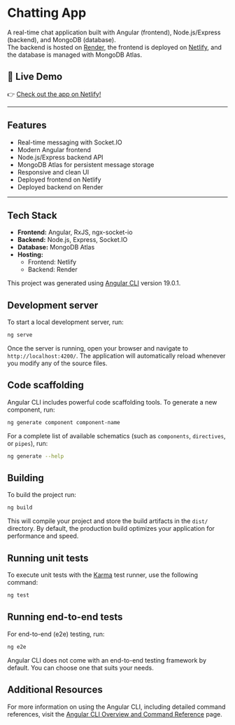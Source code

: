 # Chatting App

A real-time chat application built with Angular (frontend), Node.js/Express (backend), and MongoDB (database).  
The backend is hosted on [Render](https://render.com/), the frontend is deployed on [Netlify](https://www.netlify.com/), and the database is managed with MongoDB Atlas.

## 🚀 Live Demo

👉 [Check out the app on Netlify!](https://simple-chatting.netlify.app)

---

## Features

- Real-time messaging with Socket.IO
- Modern Angular frontend
- Node.js/Express backend API
- MongoDB Atlas for persistent message storage
- Responsive and clean UI
- Deployed frontend on Netlify
- Deployed backend on Render

---

## Tech Stack

- **Frontend:** Angular, RxJS, ngx-socket-io
- **Backend:** Node.js, Express, Socket.IO
- **Database:** MongoDB Atlas
- **Hosting:**  
  - Frontend: Netlify  
  - Backend: Render


This project was generated using [Angular CLI](https://github.com/angular/angular-cli) version 19.0.1.

## Development server

To start a local development server, run:

```bash
ng serve
```

Once the server is running, open your browser and navigate to `http://localhost:4200/`. The application will automatically reload whenever you modify any of the source files.

## Code scaffolding

Angular CLI includes powerful code scaffolding tools. To generate a new component, run:

```bash
ng generate component component-name
```

For a complete list of available schematics (such as `components`, `directives`, or `pipes`), run:

```bash
ng generate --help
```

## Building

To build the project run:

```bash
ng build
```

This will compile your project and store the build artifacts in the `dist/` directory. By default, the production build optimizes your application for performance and speed.

## Running unit tests

To execute unit tests with the [Karma](https://karma-runner.github.io) test runner, use the following command:

```bash
ng test
```

## Running end-to-end tests

For end-to-end (e2e) testing, run:

```bash
ng e2e
```

Angular CLI does not come with an end-to-end testing framework by default. You can choose one that suits your needs.

## Additional Resources

For more information on using the Angular CLI, including detailed command references, visit the [Angular CLI Overview and Command Reference](https://angular.dev/tools/cli) page.
